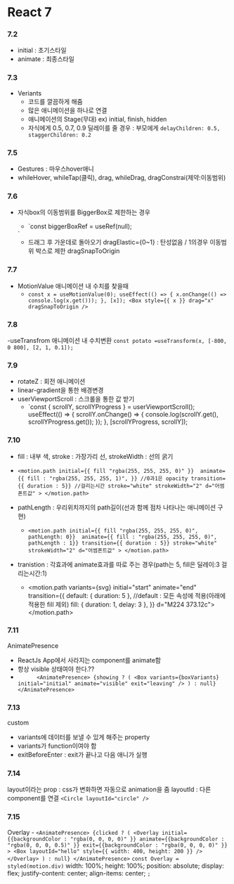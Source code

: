 # React 7

### 7.2
- initial : 초기스타일
- animate : 최종스타일

### 7.3
- Veriants
  - 코드를 깔끔하게 해줌
  - 많은 애니메이션을 하나로 연결
  - 애니메이션의 Stage(무대) ex) initial, finish, hidden
  - 자식에게 0.5, 0.7, 0.9 딜레이를 줄 경우 : 부모에게 `delayChildren: 0.5, staggerChildren: 0.2`

### 7.5
  - Gestures : 마우스hover애니
  - whileHover, whileTap(클릭), drag, whileDrag, dragConstrai(제약:이동범위)

### 7.6
  - 자식box의 이동범위를 BiggerBox로 제한하는 경우
    - `const biggerBoxRef = useRef<HTMLDivElement>(null);
    <BiggerBox ref={biggerBoxRef}>
    <Box />
    </BiggerBox>`
     
    - 드래그 후 가운데로 돌아오기
      dragElastic={0~1} : 탄성없음 / 1의경우 이동범위 박스로 제한
      dragSnapToOrigin

### 7.7
- MotionValue 
  애니메이션 내 수치를 찾을때
  - `const x = useMotionValue(0);
  useEffect(() => { x.onChange(() => console.log(x.get())); }, [x]);
  <Box style={{ x }} drag="x" dragSnapToOrigin />`

### 7.8
-useTransfrom
  애니메이션 내 수치변환
 `const potato =useTransform(x, [-800, 0 800], [2, 1, 0.1]);`

### 7.9
- rotateZ : 회전 애니메이션
- linear-gradient을 통한 배경변경
- userViewportScroll : 스크롤을 통한 값 받기
  - `const { scrollY, scrollYProgress } = userViewportScroll();
  useEffect(() => { scrollY.onChange() => { console.log(scrollY.get(), scrollYProgress.get()); });
  }, [scrollYProgress, scrollY]);

### 7.10
  - fill : 내부 색, stroke : 가장가리 선, strokeWidth : 선의 굵기
  - `<motion.path
    initial={{ fill "rgba(255, 255, 255, 0)" }} 
    animate={{ fill : "rgba(255, 255, 255, 1)", }} //0과1은 opacity
    transition={{ duration : 5}} //걸리는시간
    stroke="white"
    strokeWidth="2"
    d="어썸폰트값" >
  </motion.path>`

  - pathLength : 우리위치까지의 path길이(선과 함께 점차 나타나는 애니메이션 구현)
    - `<motion.path
    initial={{ fill "rgba(255, 255, 255, 0)", pathLength: 0}} 
    animate={{ fill : "rgba(255, 255, 255, 0)", pathLength : 1}}
    transition={{ duration : 5}}
    stroke="white"
    strokeWidth="2"
    d="어썸폰트값" >
  </motion.path>`

  - tranistion : 각효과에 animate효과를 따로 주는 경우(path는 5, fill은 딜레이:3 걸리는시간:1)
    - <motion.path
    variants={svg}
    initial="start"
    animate="end"
    transition={{
     default: { duration: 5 }, //default : 모든 속성에 적용(아래에 적용한 fill 제외)
     fill: { duration: 1, delay: 3 },
    }}
    d="M224 373.12c">
</motion.path>

### 7.11
AnimatePresence
  - ReactJs App에서 사라지는 component를 animate함
  - 항상 visible 상태여야 한다.??
  - `      <AnimatePresence>
        {showing ? (
          <Box
            variants={boxVariants}
            initial="initial"
            animate="visible"
            exit="leaving"
          /> ) : null}
      </AnimatePresence>`

### 7.13
custom
  - variants에 데이터를 보낼 수 있게 해주는 property
  - variants가 function이여야 함
  - exitBeforeEnter : exit가 끝나고 다음 애니가 실행

### 7.14
layout이라는 prop : css가 변화하면 자동으로 animation을 줌
layoutId : 다른 component를 연결 `<Circle layoutId="circle" />`

### 7.15
Overlay
    - `<AnimatePresence>
        {clicked ? (
          <Overlay
            initial={{backgroundColor : "rgba(0, 0, 0, 0)" }}
            animate={{backgroundColor : "rgba(0, 0, 0, 0.5)" }}
            exit={{backgroundColor : "rgba(0, 0, 0, 0)" }}
          >
            <Box layoutId="hello" style={{ width: 400, height: 200 }} />
          </Overlay>
        ) : null}
      </AnimatePresence>`
    `const Overlay = styled(motion.div)`
      width: 100%;
      height: 100%;
      position: absolute;
      display: flex;
      justify-content: center;
      align-items: center;
    `;`
